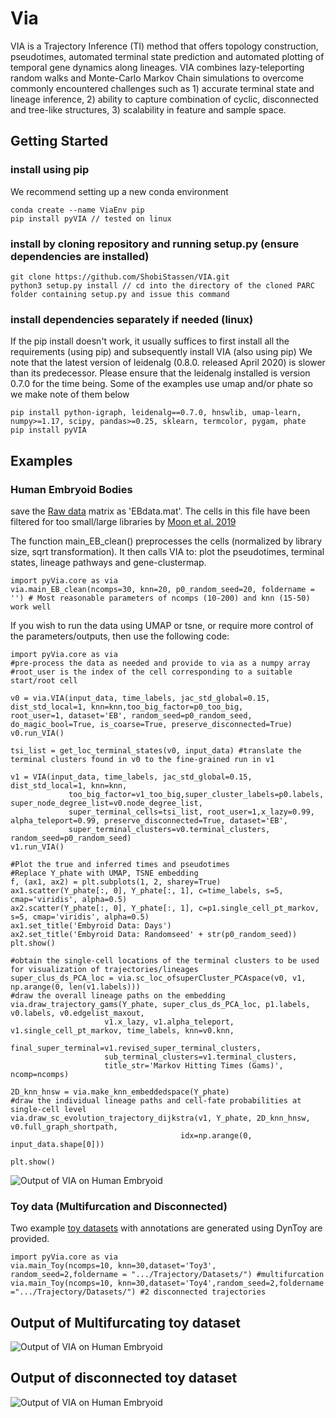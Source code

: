 # Via
VIA is a Trajectory Inference (TI) method that offers topology construction, pseudotimes, automated terminal state prediction and automated plotting of temporal gene dynamics along lineages. VIA combines lazy-teleporting random walks and Monte-Carlo Markov Chain simulations to overcome commonly encountered challenges such as 1) accurate terminal state and lineage inference, 2) ability to capture combination of cyclic, disconnected and tree-like structures, 3) scalability in feature and sample space. 

## Getting Started
### install using pip
We recommend setting up a new conda environment
```
conda create --name ViaEnv pip 
pip install pyVIA // tested on linux
```
### install by cloning repository and running setup.py (ensure dependencies are installed)
```
git clone https://github.com/ShobiStassen/VIA.git 
python3 setup.py install // cd into the directory of the cloned PARC folder containing setup.py and issue this command
```

### install dependencies separately if needed (linux)
If the pip install doesn't work, it usually suffices to first install all the requirements (using pip) and subsequently install VIA (also using pip)
We note that the latest version of leidenalg (0.8.0. released April 2020) is slower than its predecessor. Please ensure that the leidenalg installed is version 0.7.0 for the time being. Some of the examples use umap and/or phate so we make note of them below
```
pip install python-igraph, leidenalg==0.7.0, hnswlib, umap-learn, numpy>=1.17, scipy, pandas>=0.25, sklearn, termcolor, pygam, phate
pip install pyVIA
```
## Examples
### Human Embryoid Bodies
save the [Raw data](https://drive.google.com/file/d/1yz3zR1KAmghjYB_nLLUZoIlKN9Ew4RHf/view?usp=sharing) matrix as 'EBdata.mat'. The cells in this file have been filtered for too small/large libraries by [Moon et al. 2019](https://nbviewer.jupyter.org/github/KrishnaswamyLab/PHATE/blob/master/Python/tutorial/EmbryoidBody.ipynb) 

The function main_EB_clean() preprocesses the cells (normalized by library size, sqrt transformation). It then calls VIA to: plot the pseudotimes, terminal states, lineage pathways and gene-clustermap.
```
import pyVia.core as via
via.main_EB_clean(ncomps=30, knn=20, p0_random_seed=20, foldername = '') # Most reasonable parameters of ncomps (10-200) and knn (15-50) work well
```
If you wish to run the data using UMAP or tsne, or require more control of the parameters/outputs, then use the following code:
```
import pyVia.core as via
#pre-process the data as needed and provide to via as a numpy array
#root_user is the index of the cell corresponding to a suitable start/root cell

v0 = via.VIA(input_data, time_labels, jac_std_global=0.15, dist_std_local=1, knn=knn,too_big_factor=p0_too_big, 
root_user=1, dataset='EB', random_seed=p0_random_seed, do_magic_bool=True, is_coarse=True, preserve_disconnected=True) 
v0.run_VIA()

tsi_list = get_loc_terminal_states(v0, input_data) #translate the terminal clusters found in v0 to the fine-grained run in v1

v1 = VIA(input_data, time_labels, jac_std_global=0.15, dist_std_local=1, knn=knn,
             too_big_factor=v1_too_big,super_cluster_labels=p0.labels, super_node_degree_list=v0.node_degree_list,
             super_terminal_cells=tsi_list, root_user=1,x_lazy=0.99, alpha_teleport=0.99, preserve_disconnected=True, dataset='EB',
             super_terminal_clusters=v0.terminal_clusters, random_seed=p0_random_seed)
v1.run_VIA()

#Plot the true and inferred times and pseudotimes
#Replace Y_phate with UMAP, TSNE embedding
f, (ax1, ax2) = plt.subplots(1, 2, sharey=True)
ax1.scatter(Y_phate[:, 0], Y_phate[:, 1], c=time_labels, s=5, cmap='viridis', alpha=0.5)
ax2.scatter(Y_phate[:, 0], Y_phate[:, 1], c=p1.single_cell_pt_markov, s=5, cmap='viridis', alpha=0.5)
ax1.set_title('Embyroid Data: Days')
ax2.set_title('Embyroid Data: Randomseed' + str(p0_random_seed))
plt.show()

#obtain the single-cell locations of the terminal clusters to be used for visualization of trajectories/lineages 
super_clus_ds_PCA_loc = via.sc_loc_ofsuperCluster_PCAspace(v0, v1, np.arange(0, len(v1.labels)))
#draw the overall lineage paths on the embedding
via.draw_trajectory_gams(Y_phate, super_clus_ds_PCA_loc, p1.labels, v0.labels, v0.edgelist_maxout,
                     v1.x_lazy, v1.alpha_teleport, v1.single_cell_pt_markov, time_labels, knn=v0.knn,
                     final_super_terminal=v1.revised_super_terminal_clusters,
                     sub_terminal_clusters=v1.terminal_clusters,
                     title_str='Markov Hitting Times (Gams)', ncomp=ncomps)

2D_knn_hnsw = via.make_knn_embeddedspace(Y_phate)
#draw the individual lineage paths and cell-fate probabilities at single-cell level 
via.draw_sc_evolution_trajectory_dijkstra(v1, Y_phate, 2D_knn_hnsw, v0.full_graph_shortpath,
                                      idx=np.arange(0, input_data.shape[0]))

plt.show()
```
![Output of VIA on Human Embryoid](https://github.com/ShobiStassen/VIA/blob/master/Figures/EB_fig0.png)

### Toy data (Multifurcation and Disconnected)
Two example [toy datasets](https://drive.google.com/drive/folders/1WQSZeNixUAB1Sm0Xf68ZnSLQXyep936l?usp=sharing) with annotations are generated using DynToy are provided. 
```
import pyVia.core as via
via.main_Toy(ncomps=10, knn=30,dataset='Toy3', random_seed=2,foldername = ".../Trajectory/Datasets/") #multifurcation
via.main_Toy(ncomps=10, knn=30,dataset='Toy4',random_seed=2,foldername =".../Trajectory/Datasets/") #2 disconnected trajectories
```
## Output of Multifurcating toy dataset
![Output of VIA on Human Embryoid](https://github.com/ShobiStassen/VIA/blob/master/Figures/Toy3_fig0.png)
## Output of disconnected toy dataset
![Output of VIA on Human Embryoid](https://github.com/ShobiStassen/VIA/blob/master/Figures/Toy4_fig0.png)

